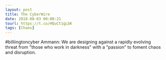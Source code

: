 ```yaml
---
layout: post
title: The CyberWire
date: 2018-08-03 00:00:21
tourl: https://t.co/HQuCt1gLbK
tags: [Chaos]
---
```

#billiingtoncyber Ammann: We are designing against a rapidly evolving threat from "those who work in darkness" with a "passion" to foment chaos and disruption.
